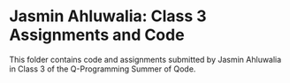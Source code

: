 # Jasmin Ahluwalia: Class 3 Assignments and Code
This folder contains code and assignments submitted by Jasmin Ahluwalia in Class 3 of the Q-Programming Summer of Qode.